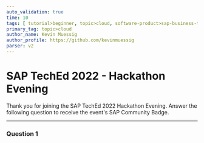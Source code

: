 ```yaml
---
auto_validation: true
time: 10
tags: [ tutorial>beginner, topic>cloud, software-product>sap-business-technology-platform]
primary_tag: topic>cloud
author_name: Kevin Muessig
author_profile: https://github.com/kevinmuessig
parser: v2
---
```


# SAP TechEd 2022 - Hackathon Evening
<!-- description --> Thank you for joining the SAP TechEd 2022 Hackathon Evening. Answer the following question to receive the event's SAP Community Badge.

---

### Question 1